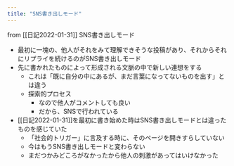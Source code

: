 ```yaml
---
title: "SNS書き出しモード"
---
```


from [[日記2022-01-31]]
SNS書き出しモード
- 最初に一塊の、他人がそれをみて理解できそうな投稿があり、それからそれにリプライを続けるのがSNS書き出しモード
- 先に書かれたものによって形成される文脈の中で新しい連想をする
    - これは「既に自分の中にあるが、まだ言葉になってないものを出す」とは違う
    - 探索的プロセス
        - なので他人がコメントしても良い
        - だから、SNSで行われている
- [[日記2022-01-31]]を最初に書き始めた時はSNS書き出しモードとは違ったものを感じていた
    - 「社会的トリガー」に言及する時に、そのページを開きすらしていない
    - 今はもうSNS書き出しモードと変わらない
    - まだつかみどころがなかったから他人の刺激があってはいけなかった
